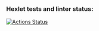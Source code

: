 ### Hexlet tests and linter status:
[![Actions Status](https://github.com/irenechigrinova/devops-for-programmers-project-76/workflows/hexlet-check/badge.svg)](https://github.com/irenechigrinova/devops-for-programmers-project-76/actions)